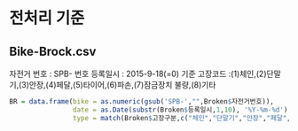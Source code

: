 # 전처리 기준

## Bike-Brock.csv
자전거 번호 : SPB- 번호
등록일시 : 2015-9-18(=0) 기준
고장코드 :(1)체인,(2)단말기,(3)안장,(4)페달,(5)타이어,(6)파손,(7)잠금장치 불량,(8)기타

```r
BR = data.frame(bike = as.numeric(gsub('SPB-',"",Broken$자전거번호)),
                date = as.Date(substr(Broken$등록일시,1,10), '%Y-%m-%d') - as.Date('2015-9-18'),
                type = match(Broken$고장구분,c("체인","단말기","안장","페달","타이어 ","파손","잠금장치 불량","기타 ")))
```